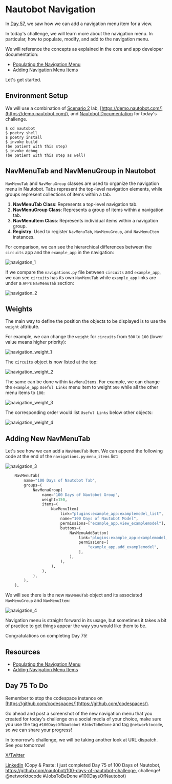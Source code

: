 # Nautobot Navigation

In [Day 57](https://github.com/nautobot/100-days-of-nautobot/blob/main/Day057_Example_App_Creating_Navigation/README.md), we saw how we can add a navigation menu item for a view. 

In today's challenge, we will learn more about the navigation menu. In particular, how to populate, modify, and add to the navigation menu. 

We will reference the concepts as explained in the core and app developer documentation:  

- [Populating the Navigation Menu](https://docs.nautobot.com/projects/core/en/stable/development/core/navigation-menu/)
- [Adding Navigation Menu Items](https://docs.nautobot.com/projects/core/en/stable/development/apps/api/ui-extensions/navigation/)

Let's get started. 

## Environment Setup

We will use a combination of [Scenario 2](../Lab_Setup/scenario_2_setup/README.md) lab, [https://demo.nautobot.com/](https://demo.nautobot.com/), and [Nautobot Documentation](https://docs.nautobot.com/projects/core/en/latest/user-guide/core-data-model/overview/introduction/) for today's challenge. 

```
$ cd nautobot
$ poetry shell
$ poetry install
$ invoke build
(be patient with this step)
$ invoke debug
(be patient with this step as well)
```

## NavMenuTab and NavMenuGroup in Nautobot

`NavMenuTab` and `NavMenuGroup` classes are used to organize the navigation menu in Nautobot. Tabs represent the top-level navigation elements, while groups represent collections of items within a tab.

1. **NavMenuTab Class**: Represents a top-level navigation tab.
2. **NavMenuGroup Class**: Represents a group of items within a navigation tab.
3. **NavMenuItem Class**: Represents individual items within a navigation group.
4. **Registry**: Used to register `NavMenuTab`, `NavMenuGroup`, and `NavMenuItem` instances.

For comparison, we can see the hierarchical differences between the `circuits` app and the `example_app` in the navigation: 

![navigation_1](images/navigation_1.png)

If we compare the `navigations.py` file between `circuits` and `example_app`, we can see `circuits` has its own `NavMenuTab` while `example_app` links are under a `APPs` `NavMenuTab` section: 

![navigation_2](images/navigation_2.png)

## Weights

The main way to define the position the objects to be displayed is to use the `weight` attribute. 

For example, we can change the `weight` for `circuits` from `500` to `100` (lower value means higher priority): 

![navigation_weight_1](images/navigation_weight_1.png)

The `circuits` object is now listed at the top: 

![navigation_weight_2](images/navigation_weight_2.png)

The same can be done within `NavMenuItems`. For example, we can change the `example_app` `Useful Links` menu item to weight `500` while all the other menu items to `100`: 

![navigation_weight_3](images/navigation_weight_3.png)

The corresponding order would list `Useful Links` below other objects: 

![navigation_weight_4](images/navigation_weight_4.png)

## Adding New NavMenuTab

Let's see how we can add a `NavMenuTab` item. We can append the following code at the end of the `navigations.py` `menu_items` list: 

![navigation_3](images/navigation_3.png)

```python 
    NavMenuTab(
        name="100 Days of Nautobot Tab",
        groups=(
            NavMenuGroup(
                name="100 Days of Nautobot Group",
                weight=150,
                items=(
                    NavMenuItem(
                        link="plugins:example_app:examplemodel_list",
                        name="100 Days of Nautobot Model",
                        permissions=["example_app.view_examplemodel"],
                        buttons=(
                            NavMenuAddButton(
                                link="plugins:example_app:examplemodel_add",
                                permissions=[
                                    "example_app.add_examplemodel",
                                ],
                            ),
                        ),
                    ),
                ),
            ),
        ),
    ),
```

We will see there is the new `NavMenuTab` object and its associated `NavMenuGroup` and `NavMenuItem`: 

![navigation_4](images/navigation_4.png)

Navigation menu is straight forward in its usage, but sometimes it takes a bit of practice to get things appear the way you would like them to be. 

Congratulations on completing Day 75! 

## Resources
- [Populating the Navigation Menu](https://docs.nautobot.com/projects/core/en/stable/development/core/navigation-menu/)
- [Adding Navigation Menu Items](https://docs.nautobot.com/projects/core/en/stable/development/apps/api/ui-extensions/navigation/)


## Day 75 To Do

Remember to stop the codespace instance on [https://github.com/codespaces/](https://github.com/codespaces/). 

Go ahead and post a screenshot of the new navigation menu that you created for today's challenge on a social media of your choice, make sure you use the tag `#100DaysOfNautobot` `#JobsToBeDone` and tag `@networktocode`, so we can share your progress! 

In tomorrow's challenge, we will be taking another look at URL dispatch. See you tomorrow! 

[X/Twitter](<https://twitter.com/intent/tweet?url=https://github.com/nautobot/100-days-of-nautobot&text=I+just+completed+Day+75+of+the+100+days+of+nautobot+challenge+!&hashtags=100DaysOfNautobot,JobsToBeDone>)

[LinkedIn](https://www.linkedin.com/) (Copy & Paste: I just completed Day 75 of 100 Days of Nautobot, https://github.com/nautobot/100-days-of-nautobot-challenge, challenge! @networktocode #JobsToBeDone #100DaysOfNautobot) 
